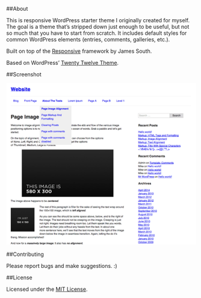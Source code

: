 ##About

This is responsive WordPress starter theme I originally created for myself. The goal is a theme that’s stripped down just enough to be useful, but not so much that you have to start from scratch. It includes default styles for common WordPress elements (entries, comments, galleries, etc.).

Built on top of the [Responsive](http://responsivebp.com) framework by James South.

Based on WordPress’ [Twenty Twelve Theme](http://wordpress.org/themes/twentytwelve).

##Screenshot

![Screenshot](/screenshot-lg.png)

##Contributing

Please report bugs and make suggestions. :)

##License

Licensed under the [MIT License](http://opensource.org/licenses/MIT).
